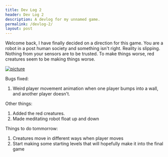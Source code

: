 ```yaml
---
title: Dev Log 2
header: Dev Log 2
description: A devlog for my unnamed game.
permalink: /devlog-2/
layout: post
---
```


Welcome back, I have finally decided on a direction for this game. You are a robot in a post human society and something isn't right. Reality is slipping. Nothing from your sensors are to be trusted. To make things worse, red creatures seem to be making things worse.

[![picture](/assets/gifs/devlog/space_0.gif)](/assets/gifs/devlog/space_0.gif)

Bugs fixed:
1. Weird player movement animation when one player bumps into a wall, and another player doesn't.

Other things:
1. Added the red creatures.
1. Made meditating robot float up and down

Things to do tommorrow:
1. Creatures move in different ways when player moves
1. Start making some starting levels that will hopefully make it into the final game
